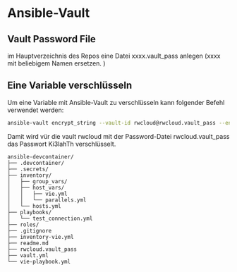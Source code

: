 # Ansible-Vault

## Vault Password File
im Hauptverzeichnis des Repos eine Datei xxxx.vault_pass anlegen (xxxx mit beliebigem Namen ersetzen.
)

## Eine Variable verschlüsseln

Um eine Variable mit Ansible-Vault zu verschlüsseln kann folgender Befehl verwendet werden:

``` sh title="Beispiel Passwort verschlüsseln"
ansible-vault encrypt_string --vault-id rwcloud@rwcloud.vault_pass --encrypt-vault-id rwcloud 'Ki3lahTh' --name 'support_user_password'
```
Damit wird vür die vault rwcloud mit der Password-Datei rwcloud.vault_pass das Passwort Ki3lahTh verschlüsselt.


```
ansible-devcontainer/
├── .devcontainer/
├── .secrets/
├── inventory/
│   ├── group_vars/
│   ├── host_vars/
│   │   ├── vie.yml
│   │   └── parallels.yml
│   └── hosts.yml
├── playbooks/
│   └── test_connection.yml
├── roles/
├── .gitignore
├── inventory-vie.yml
├── readme.md
├── rwcloud.vault_pass
├── vault.yml
└── vie-playbook.yml
```